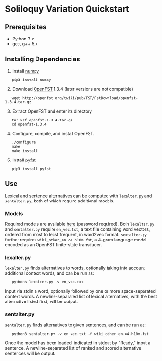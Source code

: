 Soliloquy Variation Quickstart
==========

Prerequisites
----------
 * Python 3.x
 * gcc, g++ 5.x

Installing Dependencies
----------
1. Install [numpy](http://www.numpy.org/)
 ```
    pip3 install numpy
 ```

2. Download [OpenFST](http://www.openfst.org) 1.3.4 (later versions are not compatible)
 ```
    wget http://openfst.org/twiki/pub/FST/FstDownload/openfst-1.3.4.tar.gz
 ```
    
3. Extract OpenFST and enter its directory
 ```
    tar xzf openfst-1.3.4.tar.gz
    cd openfst-1.3.4
 ```
    
4. Configure, compile, and install OpenFST.
 ```
    ./configure
    make
    make install
 ```
	
5. Install [pyfst](https://pyfst.github.io/)
 ```
    pip3 install pyfst
 ```

Use
----------
Lexical and sentence alternatives can be computed with ```lexalter.py``` and ```sentalter.py```, both of which require additional models.

### Models
Required models are available [here](https://ucdavis.app.box.com/v/soliloquy/folder/48246129089) (password required). Both ```lexalter.py``` and ```sentalter.py``` require ```en_vec.txt```, a text file containing word vectors, ordered from most to least frequent, in word2vec format. ```sentalter.py``` further requires ```wiki_other_en.o4.h10m.fst```, a 4-gram language model encoded as an OpenFST finite-state transducer.

### lexalter.py
```lexalter.py``` finds alternatives to words, optionally taking into account additional context words, and can be run as:
 ```
    python3 lexalter.py -v en_vec.txt
 ```
Input via stdin a word, optionally followed by one or more space-separated context words. A newline-separated list of lexical alternatives, with the best alternative listed first, will be output.

### sentalter.py
```sentalter.py``` finds alternatives to given sentences, and can be run as:
 ```
    python3 sentalter.py -v en_vec.txt -f wiki_other_en.o4.h10m.fst
 ```
Once the model has been loaded, indicated in stdout by "Ready," input a sentence. A newline-separated list of ranked and scored alternative sentences will be output.
